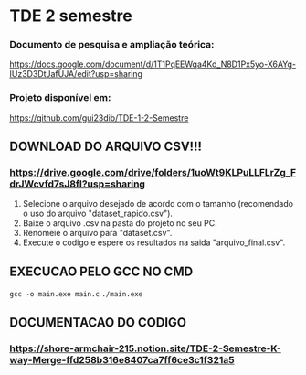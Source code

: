 # TDE 2 semestre
### Documento de pesquisa e ampliação teórica:
https://docs.google.com/document/d/1T1PqEEWqa4Kd_N8D1Px5yo-X6AYg-IUz3D3DtJafUJA/edit?usp=sharing

### Projeto disponível em:
https://github.com/gui23dib/TDE-1-2-Semestre


## DOWNLOAD DO ARQUIVO CSV!!!
### https://drive.google.com/drive/folders/1uoWt9KLPuLLFLrZg_FdrJWcvfd7sJ8fI?usp=sharing
1. Selecione o arquivo desejado de acordo com o tamanho (recomendado o uso do arquivo "dataset_rapido.csv").
2. Baixe o arquivo .csv na pasta do projeto no seu PC.
3. Renomeie o arquivo para "dataset.csv".
4. Execute o codigo e espere os resultados na saida "arquivo_final.csv".

## EXECUCAO PELO GCC NO CMD

```gcc -o main.exe main.c```
```./main.exe```

## DOCUMENTACAO DO CODIGO
### https://shore-armchair-215.notion.site/TDE-2-Semestre-K-way-Merge-ffd258b316e8407ca7ff6ce3c1f321a5
